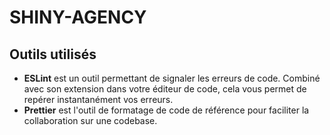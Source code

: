 # SHINY-AGENCY

## Outils utilisés

- **ESLint** est un outil permettant de signaler les erreurs de code. Combiné avec son extension dans votre éditeur de code, cela vous permet de repérer instantanément vos erreurs.
- **Prettier** est l'outil de formatage de code de référence pour faciliter la collaboration sur une codebase.
